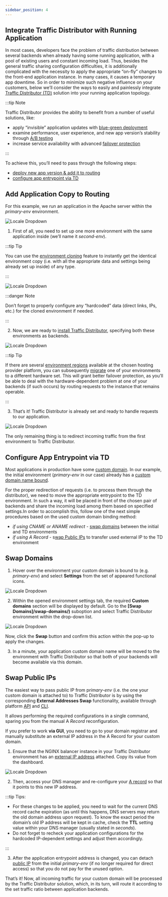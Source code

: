 ```yaml
---
sidebar_position: 4
---
```


## Integrate Traffic Distributor with Running Application

In most cases, developers face the problem of traffic distribution between several backends when already having some running application, with a pool of existing users and constant incoming load. Thus, besides the general traffic sharing configuration difficulties, it is additionally complicated with the necessity to apply the appropriate “on-fly” changes to the front-end application instance. In many cases, it causes a temporary app downtime. So in order to minimize such negative influence on your customers, below we’ll consider the ways to easily and painlessly integrate [Traffic Distributor (TD)](https://cloudmydc.com/) solution into your running application topology.

:::tip Note

Traffic Distributor provides the ability to benefit from a number of useful solutions, like:

- apply “invisible” application updates with [blue-green deployment](https://cloudmydc.com/)
- examine performance, user experience, and new app version’s stability through [A/B testing](https://cloudmydc.com/)
- increase service availability with advanced [failover protection](https://cloudmydc.com/)

:::

To achieve this, you’ll need to pass through the following steps:

- [deploy new app version & add it to routing](https://cloudmydc.com/)
- [configure app entrypoint via TD](https://cloudmydc.com/)

## Add Application Copy to Routing

For this example, we run an application in the Apache server within the _primary-env_ environment.

<div style={{
    display:'flex',
    justifyContent: 'center',
    margin: '0 0 1rem 0'
}}>

![Locale Dropdown](./img/TrafficDistributorIntegrate/01-primary-environment.png)

</div>

1. First of all, you need to set up one more environment with the same application inside (we’ll name it _second-env_).

:::tip Tip

You can use the [environment cloning](https://cloudmydc.com/) feature to instantly get the identical environment copy (i.e. with all the appropriate data and settings being already set up inside) of any type.

:::

<div style={{
    display:'flex',
    justifyContent: 'center',
    margin: '0 0 1rem 0'
}}>

![Locale Dropdown](./img/TrafficDistributorIntegrate/02-environment-clone.png)

</div>

:::danger Note

Don’t forget to properly configure any “hardcoded” data (direct links, IPs, etc.) for the cloned environment if needed.

:::

2. Now, we are ready to [install Traffic Distributor](https://cloudmydc.com/), specifying both these environments as backends.

<div style={{
    display:'flex',
    justifyContent: 'center',
    margin: '0 0 1rem 0'
}}>

![Locale Dropdown](./img/TrafficDistributorIntegrate/03-traffic-distributor-installation.png)

</div>

:::tip Tip

If there are several [environment regions](https://cloudmydc.com/) available at the chosen hosting provider platform, you can subsequently [migrate](https://cloudmydc.com/) one of your environments to a different hardware set. This will grant better failover protection, as you’ll be able to deal with the hardware-dependent problem at one of your backends (if such occurs) by routing requests to the instance that remains operable.

:::

3. That’s it! Traffic Distributor is already set and ready to handle requests to our application.

<div style={{
    display:'flex',
    justifyContent: 'center',
    margin: '0 0 1rem 0'
}}>

![Locale Dropdown](./img/TrafficDistributorIntegrate/04-traffic-distributor-with-backends.png)

</div>

The only remaining thing is to redirect incoming traffic from the first environment to Traffic Distributor.

## Configure App Entrypoint via TD

Most applications in production have some [custom domain](https://cloudmydc.com/). In our example, the initial environment (_primary-env_ in our case) already has a [custom domain name bound](https://cloudmydc.com/).

For the proper redirection of requests (i.e. to process them through the distributor), we need to move the appropriate entrypoint to the TD environment. In such a way, it will be placed in front of the chosen pair of backends and share the incoming load among them based on specified settings.In order to accomplish this, follow one of the next simple procedures based on the used custom domain binding method:

- _if using CNAME or ANAME redirect_ - [swap domains](https://cloudmydc.com/) between the initial and TD environments
- _if using A Record_ - s[wap Public IPs](https://cloudmydc.com/) to transfer used external IP to the TD environment

## Swap Domains

1. Hover over the environment your custom domain is bound to (e.g. _primary-env_) and select **Settings** from the set of appeared functional icons.

<div style={{
    display:'flex',
    justifyContent: 'center',
    margin: '0 0 1rem 0'
}}>

![Locale Dropdown](./img/TrafficDistributorIntegrate/05-primary-environment-settings.png)

</div>

2. Within the opened environment settings tab, the required **Custom domains** section will be displayed by default. Go to the **[Swap Domains]/swap-domains/)** suboption and select Traffic Distributor environment within the drop-down list.

<div style={{
    display:'flex',
    justifyContent: 'center',
    margin: '0 0 1rem 0'
}}>

![Locale Dropdown](./img/TrafficDistributorIntegrate/06-swap-domains-with-traffic-distributor.png)

</div>

Now, click the **Swap** button and confirm this action within the pop-up to apply the changes.

3. In a minute, your application custom domain name will be moved to the environment with Traffic Distributor so that both of your backends will become available via this domain.

## Swap Public IPs

The easiest way to pass public IP from p*rimary-env* (i.e. the one your custom domain is attached to) to Traffic Distributor is by using the corresponding **External Addresses Swap** functionality, available through platform [API](https://cloudmydc.com/) and [CLI](https://cloudmydc.com/).

It allows performing the required configurations in a single command, sparing you from the manual A _Record_ reconfiguration.

If you prefer to work **via GUI**, you need to go to your domain registrar and manually substitute an external IP address in the A Record for your custom domain.

1. Ensure that the NGINX balancer instance in your Traffic Distributor environment has an [external IP address](https://cloudmydc.com/) attached. Copy its value from the dashboard.

<div style={{
    display:'flex',
    justifyContent: 'center',
    margin: '0 0 1rem 0'
}}>

![Locale Dropdown](./img/TrafficDistributorIntegrate/07-traffic-distributor-public-ip.png)

</div>

2. Then, access your DNS manager and re-configure your [A record](https://cloudmydc.com/) so that it points to this new IP address.

:::tip Tips:

- For these changes to be applied, you need to wait for the current DNS record cache expiration (as until this happens, DNS servers may return the old domain address upon request). To know the exact period the domain’s old IP address will be kept in cache, check the **TTL** setting value within your DNS manager (usually stated in _seconds_).
- Do not forget to recheck your application configurations for the hardcoded IP-dependent settings and adjust them accordingly.

:::

3. After the application entrypoint address is changed, you can detach [public IP](https://cloudmydc.com/) from the initial _primary-env_ (if no longer required for direct access) so that you do not pay for the unused option.

That’s it! Now, all incoming traffic for your custom domain will be processed by the Traffic Distributor solution, which, in its turn, will route it according to the set traffic ratio between application backends.
